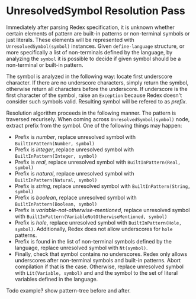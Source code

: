 # UnresolvedSymbol Resolution Pass

Immediately after parsing Redex specification, it is unknown whether certain elements of pattern are built-in patterns or non-terminal symbols or just literals. These elements will be represented with `UnresolvedSymbol(symbol)` instances. Given `define-language` structure, or more specifically a list of non-terminals defined by the language, by analyzing the `symbol` it is possible to decide if given symbol should be a non-terminal or built-in pattern. 

The symbol is analyzed in the following way: locate first underscore character. If there are no underscore characters, simply return the symbol, otherwise return all characters before the underscore. If underscore is the first character of the symbol, raise an `Exception` because Redex doesn't consider such symbols valid. Resulting symbol will be refered to as *prefix*.

Resolution algorithm proceeds in the following manner. The pattern is traversed recurisely. When coming across `UnresolvedSymbol(symbol)` node, extract prefix from the symbol. One of the following things may happen:

* Prefix is *number*, replace unresolved symbol with `BuiltInPattern(Number, symbol)`
* Prefix is *integer*, replace unresolved symbol with `BuiltInPattern(Integer, symbol)`
* Prefix is *real*, replace unresolved symbol with `BuiltInPattern(Real, symbol)`
* Prefix is *natural*, replace unresolved symbol with `BuiltInPattern(Natural, symbol)`
* Prefix is *string*, replace unresolved symbol with `BuiltInPattern(String, symbol)`
* Prefix is *boolean*, replace unresolved symbol with `BuiltInPattern(Boolean, symbol)`
* Prefix is *variable-not-otherwise-mentioned*, replace unresolved symbol with `BuiltInPattern(VariableNotOtherwiseMentioned, symbol)`
* Prefix is *hole*, replace unresolved symbol with `BuiltInPattern(Hole, symbol)`. Additionally, Redex does not allow underscores for `hole` patterns. 
* Prefix is found in the list of non-terminal symbols defined by the language, replace unresolved symbol with `Nt(symbol)`.
* Finally, check that symbol contains no underscores. Redex only allows underscores after non-terminal symbols and built-in patterns. Abort compilation if that is the case. Otherwise, replace unresolved symbol with `Lit(Variable, symbol)` and and the symbol to the set of literal variables defined in the language.


Todo example? show pattern-tree before and after. 
